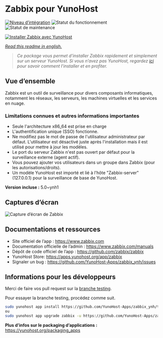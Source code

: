 <!--
N.B.: This README was automatically generated by https://github.com/YunoHost/apps/tree/master/tools/README-generator
It shall NOT be edited by hand.
-->

# Zabbix pour YunoHost

[![Niveau d’intégration](https://dash.yunohost.org/integration/zabbix.svg)](https://dash.yunohost.org/appci/app/zabbix) ![Statut du fonctionnement](https://ci-apps.yunohost.org/ci/badges/zabbix.status.svg) ![Statut de maintenance](https://ci-apps.yunohost.org/ci/badges/zabbix.maintain.svg)

[![Installer Zabbix avec YunoHost](https://install-app.yunohost.org/install-with-yunohost.svg)](https://install-app.yunohost.org/?app=zabbix)

*[Read this readme in english.](./README.md)*

> *Ce package vous permet d’installer Zabbix rapidement et simplement sur un serveur YunoHost.
Si vous n’avez pas YunoHost, regardez [ici](https://yunohost.org/#/install) pour savoir comment l’installer et en profiter.*

## Vue d’ensemble

Zabbix est un outil de surveillance pour divers composants informatiques, notamment les réseaux, les serveurs, les machines virtuelles et les services en nuage.

### Limitations connues et autres informations importantes

* Seule l'architecture x86_64 est prise en charge
* L'authentification unique (SSO) fonctionne.
* Ne modifiez pas le mot de passe de l'utilisateur administrateur par défaut. L'utilisateur est désactivé juste après l'installation mais il est utilisé pour mettre à jour les modèles.
* Le port du serveur Zabbix n'est pas ouvert par défaut pour la surveillance externe (agent actif).
* Vous pouvez ajouter vos utilisateurs dans un groupe dans Zabbix (pour les autorisations/droits).
* Un modèle YunoHost est importé et lié à l'hôte "Zabbix-server" (127.0.0.1) pour la surveillance de base de YunoHost.


**Version incluse :** 5.0~ynh1

## Captures d’écran

![Capture d’écran de Zabbix](./doc/screenshots/screenshot1.png)

## Documentations et ressources

* Site officiel de l’app : <https://www.zabbix.com>
* Documentation officielle de l’admin : <https://www.zabbix.com/manuals>
* Dépôt de code officiel de l’app : <https://github.com/zabbix/zabbix>
* YunoHost Store: <https://apps.yunohost.org/app/zabbix>
* Signaler un bug : <https://github.com/YunoHost-Apps/zabbix_ynh/issues>

## Informations pour les développeurs

Merci de faire vos pull request sur la [branche testing](https://github.com/YunoHost-Apps/zabbix_ynh/tree/testing).

Pour essayer la branche testing, procédez comme suit.

``` bash
sudo yunohost app install https://github.com/YunoHost-Apps/zabbix_ynh/tree/testing --debug
ou
sudo yunohost app upgrade zabbix -u https://github.com/YunoHost-Apps/zabbix_ynh/tree/testing --debug
```

**Plus d’infos sur le packaging d’applications :** <https://yunohost.org/packaging_apps>